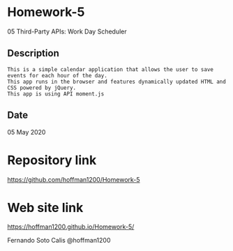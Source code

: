 # Homework-5

05 Third-Party APIs: Work Day Scheduler

## Description

    This is a simple calendar application that allows the user to save events for each hour of the day.
    This app runs in the browser and features dynamically updated HTML and CSS powered by jQuery.
    This app is using API moment.js
    
## Date 

05 May 2020

# Repository link

https://github.com/hoffman1200/Homework-5

# Web site link

https://hoffman1200.github.io/Homework-5/

Fernando Soto Calis @hoffman1200
